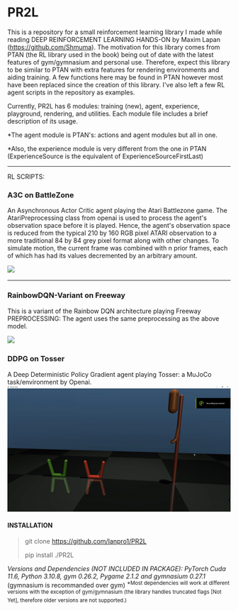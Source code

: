 # PR2L

This is a repository for a small reinforcement learning library I made while reading DEEP REINFORCEMENT LEARNING HANDS-ON by Maxim Lapan (https://github.com/Shmuma). The motivation for this library comes from PTAN (the RL library used in the book) being out of date with the latest features of gym/gymnasium and personal use. Therefore, expect this library to be similar to PTAN with extra features for rendering environments and aiding training. A few functions here may be found in PTAN however most have been replaced since the creation of this library. I've also left a few RL agent scripts in the repository as examples.

Currently, PR2L has 6 modules: training (new), agent, experience, playground, rendering, and utilities. Each module file includes a brief description of its usage.

*The agent module is PTAN's: actions and agent modules but all in one.

*Also, the experience module is very different from the one in PTAN (ExperienceSource is the equivalent of ExperienceSourceFirstLast)
******
RL SCRIPTS:

### A3C on BattleZone
An Asynchronous Actor Critic agent playing the Atari Battlezone game. The AtariPreprocessing class from openai is used to process the agent's observation space before it is played. Hence, the agent's observation space is reduced from the typical 210 by 160 RGB pixel ATARI observation to a more traditional 84 by 84 grey pixel format along with other changes. To simulate motion, the current frame was combined with n prior frames, each of which has had its values decremented by an arbitrary amount.

<img src="https://github.com/Ianpro1/RL-agents/blob/master/GIF/BattleZone.gif" width="400">

******
### RainbowDQN-Variant on Freeway
This is a variant of the Rainbow DQN architecture playing Freeway
PREPROCESSING: The agent uses the same preprocessing as the above model.

<img src="https://github.com/Ianpro1/RL-agents/blob/master/GIF/Freeway.gif" width="400">

### DDPG on Tosser
A Deep Deterministic Policy Gradient agent playing Tosser: a MuJoCo task/environment by Openai.
<img src="https://github.com/Ianpro1/PR2L/blob/master/GIF/TosserCPPGIF.gif" width="600">

#### INSTALLATION
>git clone https://github.com/Ianpro1/PR2L
>
>pip install ./PR2L

_Versions and Dependencies (NOT INCLUDED IN PACKAGE): PyTorch Cuda 11.6, Python 3.10.8, gym 0.26.2, Pygame 2.1.2 and gymnasium 0.27.1_ (gymnasium is recommanded over gym)
<sup>*Most dependencies will work at different versions with the exception of gym/gymnasium (the library handles truncated flags [Not Yet], therefore older versions are not supported.)</sup>
